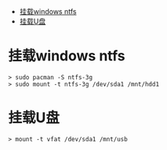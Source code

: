 <!-- TOC -->

- [挂载windows ntfs](#%E6%8C%82%E8%BD%BDwindows-ntfs)
- [挂载U盘](#%E6%8C%82%E8%BD%BDu%E7%9B%98)

<!-- /TOC -->

# 挂载windows ntfs
```
> sudo pacman -S ntfs-3g
> sudo mount -t ntfs-3g /dev/sda1 /mnt/hdd1
```

# 挂载U盘
```
> mount -t vfat /dev/sda1 /mnt/usb
```

